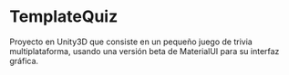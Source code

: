 # TemplateQuiz

Proyecto en Unity3D que consiste en un pequeño juego de trivia multiplataforma, usando una versión beta de MaterialUI para su interfaz gráfica.

